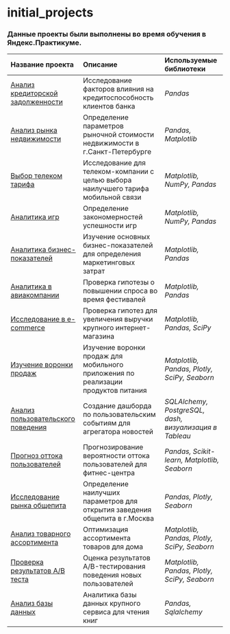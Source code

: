 # initial_projects
### Данные проекты были выполнены во время обучения в Яндекс.Практикуме.

|     Название проекта	    | Описание                                                        | Используемые библиотеки |
| :------------------------ | :-------------------------------------------------------------- | :---------------------- |
| [Анализ кредиторской задолженности](1Readme.md) | Исследование факторов влияния на кредитоспособность клиентов банка | *Pandas* |
| [Анализ рынка недвижимости](2Project_Real_Estate_Advertisement)  | Определение параметров рыночной стоимости недвижимости в г.Санкт-Петербурге | *Pandas, Matplotlib* |
| [Выбор телеком тарифа](3Project_Telecom_Tariff_Choice) | Исследование для телеком-компании с целью выбора наилучшего тарифа мобильной связи | *Matplotlib, NumPy, Pandas*| 
| [Аналитика игр](4Project_Games_Analytics) | Определение закономерностей успешности игр | *Matplotlib, NumPy, Pandas*| 
| [Аналитика бизнес-показателей](5Project_Business_Rates_Analysis) | Изучение основных бизнес-показателей для определения маркетинговых затрат | *Matplotlib, Pandas* |
| [Аналитика в авиакомпании](6Project_Air_Company_Analytics) | Проверка гипотезы о повышении спроса во время фестивалей | *Matplotlib, Pandas* |
| [Исследование в e-commerce](7Project_E-shop_Analytics) | Проверка гипотез для увеличения выручки крупного интернет-магазина | *Matplotlib, Pandas, SciPy* |
| [Изучение воронки продаж](8Project_Food_Start-up) | Изучение воронки продаж для мобильного приложения по реализации продуктов питания |  *Matplotlib, Pandas, Plotly, SciPy, Seaborn* |
| [Анализ пользовательского поведения](9Project_Users_Interaction) | Создание дашборда по пользовательским событиям для агрегатора новостей | *SQLAlchemy, PostgreSQL, dash, визуализация в Tableau* |
| [Прогноз оттока пользователей](10Project_Churn_Analysis) | Прогнозирование вероятности оттока пользователей для фитнес-центра | *Pandas, Scikit-learn, Matplotlib, Seaborn*|
| [Исследование рынка общепита](11Project_Moscow_Catering_Market)| Определение наилучших параметров для открытия заведения общепита в г.Москва | *Pandas, Plotly, Seaborn*|
| [Анализ товарного ассортимента](12Project_Product_Range_Analysis) | Оптимизация ассортимента товаров для дома | *Matplotlib, Pandas, Plotly, SciPy, Seaborn* |
| [Проверка результатов A/B теста](13Project_New_Users_Funnel) |Оценка результатов A/B-тестирования поведения новых пользователей | *Matplotlib, Pandas, Plotly, SciPy, Seaborn* |
| [Анализ базы данных](14Project_Books_Reading_App) | Аналитика базы данных крупного сервиса для чтения книг | *Pandas, Sqlalchemy* |




 

